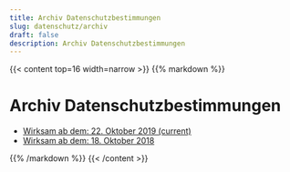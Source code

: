 ```yaml
---
title: Archiv Datenschutzbestimmungen
slug: datenschutz/archiv
draft: false
description: Archiv Datenschutzbestimmungen
---
```


{{< content top=16 width=narrow >}}
{{% markdown %}}
# Archiv Datenschutzbestimmungen

* [Wirksam ab dem: 22. Oktober 2019 (current)](/de/datenschutz/archiv/20191022)
* [Wirksam ab dem: 18. Oktober 2018](/de/datenschutz/archiv/20181018)

{{% /markdown %}}
{{< /content >}}

